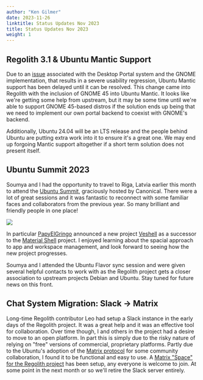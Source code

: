 ```yaml
---
author: "Ken Gilmer"
date: 2023-11-26
linktitle: Status Updates Nov 2023
title: Status Updates Nov 2023
weight: 1
---
```


## Regolith 3.1 & Ubuntu Mantic Support

Due to an [issue](https://github.com/regolith-linux/regolith-desktop/issues/936) associated with the Desktop Portal system and the GNOME implementation, that results in a severe usability regression, Ubuntu Mantic support has been delayed until it can be resolved.  This change came into Regolith with the inclusion of GNOME 45 into Ubuntu Mantic.  It looks like we're getting some help from upstream, but it may be some time until we're able to support GNOME 45-based distros if the solution ends up being that we need to implement our own portal backend to coexist with GNOME's backend.

Additionally, Ubuntu 24.04 will be an LTS release and the people behind Ubuntu are putting extra work into it to ensure it's a great one.  We may end up forgoing Mantic support altogether if a short term solution does not present itself.

## Ubuntu Summit 2023

Soumya and I had the opportunity to travel to Riga, Latvia earlier this month to attend the [Ubuntu Summit](https://ubuntu.com/blog/ubuntu-summit-2023), graciously hosted by Canonical.  There were a lot of great sessions and it was fantastic to reconnect with some familiar faces and collaborators from the previous year. So many brilliant and friendly people in one place!

![](/P_20231103_185135~2.jpg)

In particular [PapyElGringo](https://github.com/PapyElGringo) announced a new project [Veshell](https://github.com/free-explorers/veshell) as a successor to the [Material Shell](https://github.com/material-shell/material-shell) project.  I enjoyed learning about the spacial approach to app and workspace management, and look forward to seeing how the new project progresses.

 Soumya and I attended the Ubuntu Flavor sync session and were given several helpful contacts to work with as the Regolith project gets a closer association to upstream projects Debian and Ubuntu.  Stay tuned for future news on this front.

## Chat System Migration: Slack -> Matrix

Long-time Regolith contributor Leo had setup a Slack instance in the early days of the Regolith project.  It was a great help and it was an effective tool for collaboration.  Over time though, I and others in the project had a desire to move to an open platform.  In part this is simply due to the risky nature of relying on "free" versions of commercial, proprietary platforms.  Partly due to the Ubuntu's adoption of the [Matrix protocol](https://matrix.org/) for some community collaboration, I found it to be functional and easy to use.  A [Matrix "Space" for the Regolith project](https://matrix.to/#/#regolith-desktop:matrix.org) has been setup, any everyone is welcome to join.  At some point in the next month or so we'll retire the Slack server entirely.